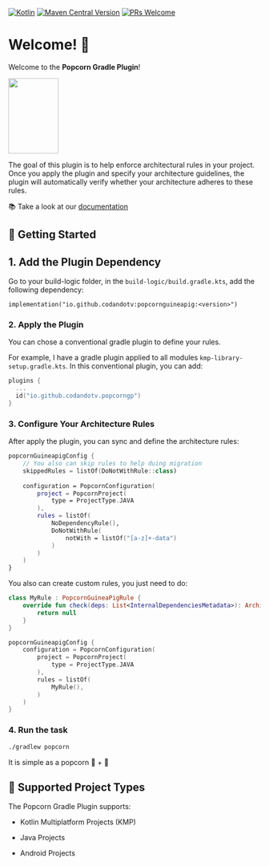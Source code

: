 [![Kotlin](https://img.shields.io/badge/kotlin-2.0.21-blue.svg?logo=kotlin)](http://kotlinlang.org)
[![Maven Central Version](https://img.shields.io/maven-central/v/io.github.codandotv/popcornguineapig)](https://central.sonatype.com/artifact/io.github.codandotv/popcornguineapig)
[![PRs Welcome](https://img.shields.io/badge/PRs-welcome-brightgreen.svg)](https://github.com/CodandoTV/popcorn-guineapig/issues)

# Welcome! 👋

Welcome to the **Popcorn Gradle Plugin**!

<img height="150px" width="100px" src="img/popcorngp-logo.webp" />

The goal of this plugin is to help enforce architectural rules in your project. Once you apply the plugin and specify your architecture guidelines, the plugin will automatically verify whether your architecture adheres to these rules.

📚 Take a look at our [documentation](https://codandotv.github.io/popcorn-guineapig)

## 🚀 Getting Started

## 1. Add the Plugin Dependency

Go to your build-logic folder, in the `build-logic/build.gradle.kts`, add the following dependency:

```
implementation("io.github.codandotv:popcornguineapig:<version>")
```

### 2. Apply the Plugin

You can chose a conventional gradle plugin to define your rules. 

For example, I have a gradle plugin applied to all modules `kmp-library-setup.gradle.kts`. In this conventional plugin, you can add:


```kotlin
plugins {
  ...
  id("io.github.codandotv.popcorngp")
}
```

### 3. Configure Your Architecture Rules

After apply the plugin, you can sync and define the architecture rules:

```kotlin
popcornGuineapigConfig {
    // You also can skip rules to help duing migration
    skippedRules = listOf(DoNotWithRule::class)
    
    configuration = PopcornConfiguration(
        project = PopcornProject(
            type = ProjectType.JAVA
        ),
        rules = listOf(
            NoDependencyRule(),
            DoNotWithRule(
                notWith = listOf("[a-z]+-data")
            )
        )
    )
}
```

You also can create custom rules, you just need to do:

```kotlin
class MyRule : PopcornGuineaPigRule {
    override fun check(deps: List<InternalDependenciesMetadata>): ArchitectureViolationError? {
        return null
    }
}

popcornGuineapigConfig {
    configuration = PopcornConfiguration(
        project = PopcornProject(
            type = ProjectType.JAVA
        ),
        rules = listOf(
            MyRule(),
        )
    )
}
```

### 4. **Run the task**

```sh
./gradlew popcorn
```

It is simple as a popcorn 🍿 + 🐹

## 🎯 Supported Project Types

The Popcorn Gradle Plugin supports:

- Kotlin Multiplatform Projects (KMP)

- Java Projects

- Android Projects

